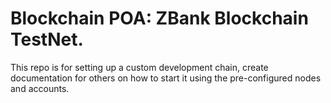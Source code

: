 # Blockchain POA: ZBank Blockchain TestNet. 

This repo is for setting up a custom development chain, create documentation for others on how to start it using the pre-configured
nodes and accounts.


